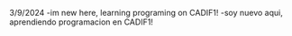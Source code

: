 3/9/2024
-im new here, learning programing on CADIF1!
-soy nuevo aqui, aprendiendo programacion en CADIF1!
<!---
OSC4R-445/OSC4R-445 is a ✨ special ✨ repository because its `README.md` (this file) appears on your GitHub profile.
You can click the Preview link to take a look at your changes.
--->
